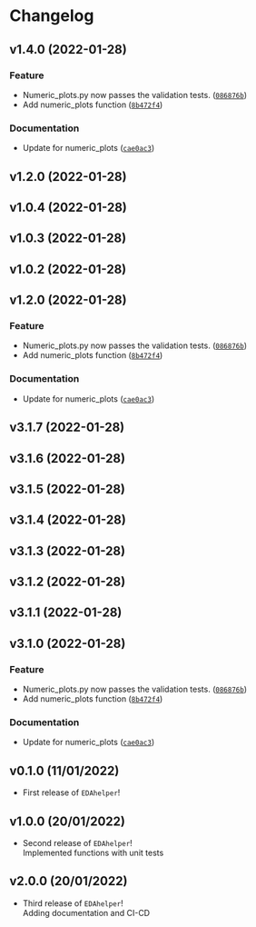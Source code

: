 # Changelog

<!--next-version-placeholder-->

## v1.4.0 (2022-01-28)
### Feature
* Numeric_plots.py now passes the validation tests. ([`086876b`](https://github.com/UBC-MDS/EDAhelper/commit/086876b013103d3990a049bc6e180f0960fc23f0))
* Add numeric_plots function ([`8b472f4`](https://github.com/UBC-MDS/EDAhelper/commit/8b472f4f09feab28f6ec4f340c41c0b907b22b85))

### Documentation
* Update for numeric_plots ([`cae0ac3`](https://github.com/UBC-MDS/EDAhelper/commit/cae0ac37bbc5261e0ccbd8366783a32c621f3471))

## v1.2.0 (2022-01-28)


## v1.0.4 (2022-01-28)


## v1.0.3 (2022-01-28)


## v1.0.2 (2022-01-28)


## v1.2.0 (2022-01-28)
### Feature
* Numeric_plots.py now passes the validation tests. ([`086876b`](https://github.com/UBC-MDS/EDAhelper/commit/086876b013103d3990a049bc6e180f0960fc23f0))
* Add numeric_plots function ([`8b472f4`](https://github.com/UBC-MDS/EDAhelper/commit/8b472f4f09feab28f6ec4f340c41c0b907b22b85))

### Documentation
* Update for numeric_plots ([`cae0ac3`](https://github.com/UBC-MDS/EDAhelper/commit/cae0ac37bbc5261e0ccbd8366783a32c621f3471))

## v3.1.7 (2022-01-28)


## v3.1.6 (2022-01-28)


## v3.1.5 (2022-01-28)


## v3.1.4 (2022-01-28)


## v3.1.3 (2022-01-28)


## v3.1.2 (2022-01-28)


## v3.1.1 (2022-01-28)


## v3.1.0 (2022-01-28)
### Feature
* Numeric_plots.py now passes the validation tests. ([`086876b`](https://github.com/UBC-MDS/EDAhelper/commit/086876b013103d3990a049bc6e180f0960fc23f0))
* Add numeric_plots function ([`8b472f4`](https://github.com/UBC-MDS/EDAhelper/commit/8b472f4f09feab28f6ec4f340c41c0b907b22b85))

### Documentation
* Update for numeric_plots ([`cae0ac3`](https://github.com/UBC-MDS/EDAhelper/commit/cae0ac37bbc5261e0ccbd8366783a32c621f3471))

## v0.1.0 (11/01/2022)

- First release of `EDAhelper`!

## v1.0.0 (20/01/2022)

- Second release of `EDAhelper`!<br>
Implemented functions with unit tests

## v2.0.0 (20/01/2022)

- Third release of `EDAhelper`!<br>
Adding documentation and CI-CD
